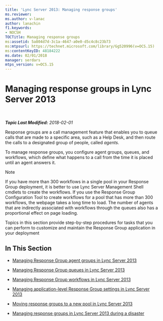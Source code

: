 ```yaml
---
title: 'Lync Server 2013: Managing response groups'
ms.reviewer: 
ms.author: v-lanac
author: lanachin
f1.keywords:
- NOCSH
TOCTitle: Managing response groups
ms:assetid: 5a804d7d-3c1a-4647-a0e0-d5c4c8c23b73
ms:mtpsurl: https://technet.microsoft.com/library/Gg520996(v=OCS.15)
ms:contentKeyID: 48184222
ms.date: 02/01/2018
manager: serdars
mtps_version: v=OCS.15
---
```


<div data-xmlns="http://www.w3.org/1999/xhtml">

<div class="topic" data-xmlns="http://www.w3.org/1999/xhtml" data-msxsl="urn:schemas-microsoft-com:xslt" data-cs="http://msdn.microsoft.com/en-us/">

<div data-asp="http://msdn2.microsoft.com/asp">

# Managing response groups in Lync Server 2013

</div>

<div id="mainSection">

<div id="mainBody">

<span> </span>

_**Topic Last Modified:** 2018-02-01_

Response groups are a call management feature that enables you to queue calls that are made to a specific area, such as a Help Desk, and then route the calls to a designated group of people, called *agents*.

To manage response groups, you configure agent groups, queues, and workflows, which define what happens to a call from the time it is placed until an agent answers it.

<div>


> [!NOTE]  
> If you have more than 300 workflows in a single pool in your Response Group deployment, it is better to use Lync Server Management Shell cmdlets to create the workflows. If you use the Response Group Configuration Tool to create workflows for a pool that has more than 300 workflows, the webpage takes a long time to load. The number of agents that are indirectly associated with workflows through the queues also has a proportional effect on page loading.



</div>

Topics in this section provide step-by-step procedures for tasks that you can perform to customize and maintain the Response Group application in your deployment

<div>

## In This Section

  - [Managing Response Group agent groups in Lync Server 2013](lync-server-2013-managing-response-group-agent-groups.md)

  - [Managing Response Group queues in Lync Server 2013](lync-server-2013-managing-response-group-queues.md)

  - [Managing Response Group workflows in Lync Server 2013](lync-server-2013-managing-response-group-workflows.md)

  - [Managing application-level Response Group settings in Lync Server 2013](lync-server-2013-managing-application-level-response-group-settings.md)

  - [Moving response groups to a new pool in Lync Server 2013](lync-server-2013-moving-response-groups-to-a-new-pool.md)

  - [Managing response groups in Lync Server 2013 during a disaster](lync-server-2013-managing-response-groups-during-a-disaster.md)

</div>

</div>

<span> </span>

</div>

</div>

</div>

